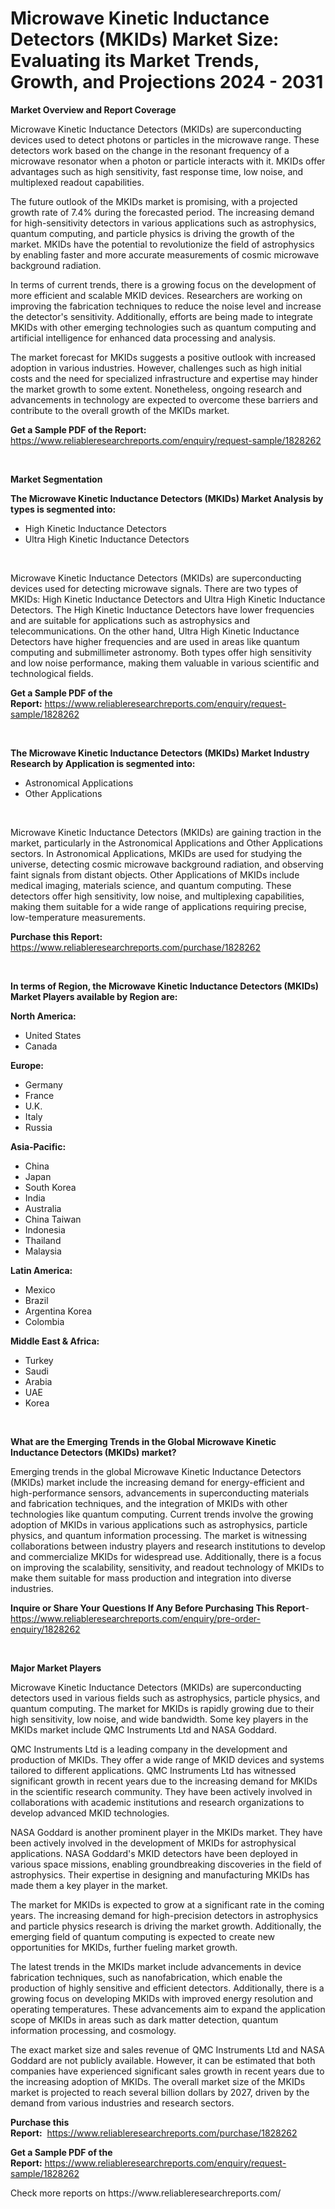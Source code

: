 <p><h1>Microwave Kinetic Inductance Detectors (MKIDs) Market Size: Evaluating its Market Trends, Growth, and Projections 2024 - 2031</h1></p><p><strong>Market Overview and Report Coverage</strong></p>
<p><p>Microwave Kinetic Inductance Detectors (MKIDs) are superconducting devices used to detect photons or particles in the microwave range. These detectors work based on the change in the resonant frequency of a microwave resonator when a photon or particle interacts with it. MKIDs offer advantages such as high sensitivity, fast response time, low noise, and multiplexed readout capabilities.</p><p>The future outlook of the MKIDs market is promising, with a projected growth rate of 7.4% during the forecasted period. The increasing demand for high-sensitivity detectors in various applications such as astrophysics, quantum computing, and particle physics is driving the growth of the market. MKIDs have the potential to revolutionize the field of astrophysics by enabling faster and more accurate measurements of cosmic microwave background radiation.</p><p>In terms of current trends, there is a growing focus on the development of more efficient and scalable MKID devices. Researchers are working on improving the fabrication techniques to reduce the noise level and increase the detector's sensitivity. Additionally, efforts are being made to integrate MKIDs with other emerging technologies such as quantum computing and artificial intelligence for enhanced data processing and analysis.</p><p>The market forecast for MKIDs suggests a positive outlook with increased adoption in various industries. However, challenges such as high initial costs and the need for specialized infrastructure and expertise may hinder the market growth to some extent. Nonetheless, ongoing research and advancements in technology are expected to overcome these barriers and contribute to the overall growth of the MKIDs market.</p></p>
<p><strong>Get a Sample PDF of the Report:</strong> <a href="https://www.reliableresearchreports.com/enquiry/request-sample/1828262">https://www.reliableresearchreports.com/enquiry/request-sample/1828262</a></p>
<p>&nbsp;</p>
<p><strong>Market Segmentation</strong></p>
<p><strong>The Microwave Kinetic Inductance Detectors (MKIDs) Market Analysis by types is segmented into:</strong></p>
<p><ul><li>High Kinetic Inductance Detectors</li><li>Ultra High Kinetic Inductance Detectors</li></ul></p>
<p>&nbsp;</p>
<p><p>Microwave Kinetic Inductance Detectors (MKIDs) are superconducting devices used for detecting microwave signals. There are two types of MKIDs: High Kinetic Inductance Detectors and Ultra High Kinetic Inductance Detectors. The High Kinetic Inductance Detectors have lower frequencies and are suitable for applications such as astrophysics and telecommunications. On the other hand, Ultra High Kinetic Inductance Detectors have higher frequencies and are used in areas like quantum computing and submillimeter astronomy. Both types offer high sensitivity and low noise performance, making them valuable in various scientific and technological fields.</p></p>
<p><strong>Get a Sample PDF of the Report:</strong>&nbsp;<a href="https://www.reliableresearchreports.com/enquiry/request-sample/1828262">https://www.reliableresearchreports.com/enquiry/request-sample/1828262</a></p>
<p>&nbsp;</p>
<p><strong>The Microwave Kinetic Inductance Detectors (MKIDs) Market Industry Research by Application is segmented into:</strong></p>
<p><ul><li>Astronomical Applications</li><li>Other Applications</li></ul></p>
<p>&nbsp;</p>
<p><p>Microwave Kinetic Inductance Detectors (MKIDs) are gaining traction in the market, particularly in the Astronomical Applications and Other Applications sectors. In Astronomical Applications, MKIDs are used for studying the universe, detecting cosmic microwave background radiation, and observing faint signals from distant objects. Other Applications of MKIDs include medical imaging, materials science, and quantum computing. These detectors offer high sensitivity, low noise, and multiplexing capabilities, making them suitable for a wide range of applications requiring precise, low-temperature measurements.</p></p>
<p><strong>Purchase this Report:</strong>&nbsp; <a href="https://www.reliableresearchreports.com/purchase/1828262">https://www.reliableresearchreports.com/purchase/1828262</a></p>
<p>&nbsp;</p>
<p><strong>In terms of Region, the Microwave Kinetic Inductance Detectors (MKIDs) Market Players available by Region are:</strong></p>
<p>
    <p> <strong> North America: </strong>
        <ul>
            <li>United States</li>
            <li>Canada</li>
        </ul>
        </p> 
    <p> <strong> Europe: </strong>
        <ul>
            <li>Germany</li>
            <li>France</li>
            <li>U.K.</li>
            <li>Italy</li>
            <li>Russia</li>
        </ul>
        </p> 
    <p> <strong> Asia-Pacific: </strong>
        <ul>
            <li>China</li>
            <li>Japan</li>
            <li>South Korea</li>
            <li>India</li>
            <li>Australia</li>
            <li>China Taiwan</li>
            <li>Indonesia</li>
            <li>Thailand</li>
            <li>Malaysia</li>
        </ul>
        </p> 
    <p> <strong> Latin America: </strong>
        <ul>
            <li>Mexico</li>
            <li>Brazil</li>
            <li>Argentina Korea</li>
            <li>Colombia</li>
        </ul>
        </p> 
    <p> <strong> Middle East & Africa: </strong>
        <ul>
            <li>Turkey</li>
            <li>Saudi</li>
            <li>Arabia</li>
            <li>UAE</li>
            <li>Korea</li>
        </ul>
    </p>
    </p>
<p>&nbsp;</p>
<p><strong>What are the Emerging Trends in the Global Microwave Kinetic Inductance Detectors (MKIDs) market?</strong></p>
<p><p>Emerging trends in the global Microwave Kinetic Inductance Detectors (MKIDs) market include the increasing demand for energy-efficient and high-performance sensors, advancements in superconducting materials and fabrication techniques, and the integration of MKIDs with other technologies like quantum computing. Current trends involve the growing adoption of MKIDs in various applications such as astrophysics, particle physics, and quantum information processing. The market is witnessing collaborations between industry players and research institutions to develop and commercialize MKIDs for widespread use. Additionally, there is a focus on improving the scalability, sensitivity, and readout technology of MKIDs to make them suitable for mass production and integration into diverse industries.</p></p>
<p><strong>Inquire or Share Your Questions If Any Before Purchasing This Report</strong>- <a href="https://www.reliableresearchreports.com/enquiry/pre-order-enquiry/1828262">https://www.reliableresearchreports.com/enquiry/pre-order-enquiry/1828262</a></p>
<p>&nbsp;</p>
<p><strong>Major Market Players</strong></p>
<p><p>Microwave Kinetic Inductance Detectors (MKIDs) are superconducting detectors used in various fields such as astrophysics, particle physics, and quantum computing. The market for MKIDs is rapidly growing due to their high sensitivity, low noise, and wide bandwidth. Some key players in the MKIDs market include QMC Instruments Ltd and NASA Goddard.</p><p>QMC Instruments Ltd is a leading company in the development and production of MKIDs. They offer a wide range of MKID devices and systems tailored to different applications. QMC Instruments Ltd has witnessed significant growth in recent years due to the increasing demand for MKIDs in the scientific research community. They have been actively involved in collaborations with academic institutions and research organizations to develop advanced MKID technologies.</p><p>NASA Goddard is another prominent player in the MKIDs market. They have been actively involved in the development of MKIDs for astrophysical applications. NASA Goddard's MKID detectors have been deployed in various space missions, enabling groundbreaking discoveries in the field of astrophysics. Their expertise in designing and manufacturing MKIDs has made them a key player in the market.</p><p>The market for MKIDs is expected to grow at a significant rate in the coming years. The increasing demand for high-precision detectors in astrophysics and particle physics research is driving the market growth. Additionally, the emerging field of quantum computing is expected to create new opportunities for MKIDs, further fueling market growth.</p><p>The latest trends in the MKIDs market include advancements in device fabrication techniques, such as nanofabrication, which enable the production of highly sensitive and efficient detectors. Additionally, there is a growing focus on developing MKIDs with improved energy resolution and operating temperatures. These advancements aim to expand the application scope of MKIDs in areas such as dark matter detection, quantum information processing, and cosmology.</p><p>The exact market size and sales revenue of QMC Instruments Ltd and NASA Goddard are not publicly available. However, it can be estimated that both companies have experienced significant sales growth in recent years due to the increasing adoption of MKIDs. The overall market size of the MKIDs market is projected to reach several billion dollars by 2027, driven by the demand from various industries and research sectors.</p></p>
<p><strong>Purchase this Report:</strong>&nbsp;&nbsp;<a href="https://www.reliableresearchreports.com/purchase/1828262">https://www.reliableresearchreports.com/purchase/1828262</a></p>
<p></p>
<p><strong>Get a Sample PDF of the Report:</strong>&nbsp;<a href="https://www.reliableresearchreports.com/enquiry/request-sample/1828262">https://www.reliableresearchreports.com/enquiry/request-sample/1828262</a></p>
<p>Check more reports on https://www.reliableresearchreports.com/</p>